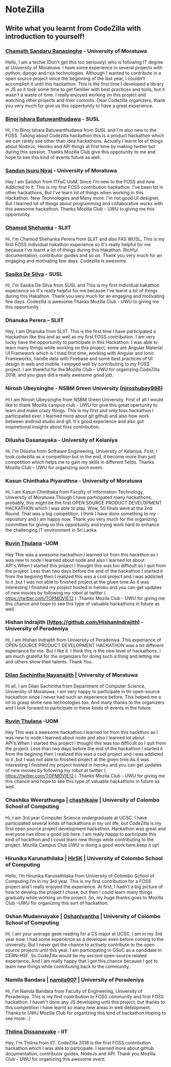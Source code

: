 ﻿# NoteZilla

## Write what you learnt from CodeZilla with introduction to yourself!

### [Chamath Sandaru Ranasinghe](https://github.com/rexzing) - University of Moratuwa 

Hello, I am a techie (Don't get this too seriously) who is following IT degree at University of Moratuwa. I have some experience in several projects with python, django and rxjs technologies. Although I wanted to contribute in a open source project since the beginning of the last year, I couldn't accomplish it until this hackathon. This is the first time I developed a library in JS so it took some time to get familier with best practices and tools, but it wasn't a waste of time. I really enjoyed working on this project and watching other projects and thier commits. Dear Codezilla organizers, thank you very much for give us this oppertunity to have a great experience. 

### [Binoj Ishara Batuwanthudawa](https://github.com/BinojBI) - SUSL 
Hi, I'm Binoj Ishara Batuwanthudawa from SUSL and I'm also new to the FOSS. Talking about Codezilla hackathon this is a product hackathon which we can rarely see other than idea hackathons. Actually I learnt lot of things about NodeJs, Heroku and API things at first time by making twitter bot during this session. Thanks Mozilla Club give this oppotunity to me and hope to see this kind of events future as well.

### [Sandun Isuru Niraj](https://github.com/Sandun-Isuru-Niraj) - University of Moratuwa

Hey I am Sandun from ITFaC UoM, Since I'm new to the FOSS and now Addicted to it. This is my first FOSS contribution hackathon. I've been lot in other hackathons, But I've learn lot of things when working in this Hackathon. New Technologies and Many more. I'm not good UI designer, But I learned lot of things about programming and collaborative works with this awesome hackathon. Thanks Mozilla Club - UWU to giving me this opportunity.


### [Chamod Shehanka](https://github.com/Shehanka) - SLIIT 
Hi, I'm Chamod Shehanka Perera from SLIIT and also FAS WUSL, This is my first FOSS individual hakathon experience so It's really helpful for me because I've learnt a lot of things during this Hakathon. Richful documentation,  contributor guides and so on. Thank you very much for an engaging and motivating few days. Codezilla is awesome.


### [Sasika De Silva](https://github.com/sasikadesilva) - SUSL 
Hi, I'm Sasika De Silva from SUSL and This is my first individual hakathon experience so It's really helpful for me because I've learnt a lot of things during this Hakathon. Thank you very much for an engaging and motivating few days. Codezilla is awesome.Thanks Mozilla Club - UWU to giving me this opportunity .


### Dhanuka Perera – SLIIT

Hey, I am Dhanuka from SLIIT. This is the first time I have participated a Hackathon like this and as well as my first FOSS contribution. I am very lucky have the opportunity to participate in this Hackathon. I was able to learn many things while working on this project, some are Angular Material UI Framework which is I tried first time, working with Angular and Ionic Frameworks, handle data with Firebase and some best practices of UI design in web and mobile. I enjoyed well by contributing to my FOSS project. I am thankful for the Mozilla Club – UWU for organizing CodeZilla 2018, and you guys did a really awesome good job. 


### Nirosh Ubeysinghe - NSBM Green University (<a href="https://github.com/niroshubey966">niroshubey966</a>)

Hi I am Nirosh Ubeysinghe from NSBM Green University. First of all I would like to thank Mozilla campus club - UWU for give this great opertunity to learn and make crazy things. This is my first and only foss hackathon I participated ever. I learned more about git github and also how work between android studio and git. It's good experience and also got inspiretional insights about foss contribution.


### Dilusha Dasanayaka - University of Kelaniya

Hi, I'm Dilusha from Software Engineering, University of Kelaniya. First, I took codezilla as a competition but in the end, it become more than just competition which helps me to gain my skills in different fields. Thanks Mozilla Club – UWU for organizing such event.


### Kasun Chinthaka Piyarathna - University of Moratuwa

Hi, I am Kasun Chinthaka from Faculty of Information Technology, University of Moratuwa.Though I have participated many hackathons, probably, this might be the first OPEN SOURCE PRODUCT DEVELOPMENT HACKATHON which I was able to play. Wow, 50 finals were at the 2nd Round. That was a big competition. I think I have done something to my repository and I am happy now. Thank you very much for the organizing committee for giving us this opportunity and trying work hard to enhance the challenging IT environment in Sri Lanka. 


### [Ruvin Thulana](https://github.com/RuvinT) -UOM

Hey This was a awesome hackathon.I learned lot from this hackthon as I was new to node I learned about node and also I learned lot about API's.When I started this project I thought this was too difficult so I quit from the project. Less than  two days before the end of the hackathon I started it from the begining then I realized this was a cool project and i was addicted to it ,but I was not able to finished project at the given time.As it was interesting I finished my project hosted in heroku and you can get updates of new movies by following my robot at twitter (  https://twitter.com/TOPMOVIE12  ) .Thanks Mozila Club - UWU for giving me this chance and hope to see this type of valuable hackathons in future as well.


### Hishan Indrajith (https://github.com/HishanIndrajith) - University of Peradeniya

Hi, I am Hishan Indrajith from University of Peradeniya. This experiance of OPEN SOURCE PRODUCT DEVELOPMENT HACKATHON was a bit different experiance for me. But I like it. I think this is the new level of hackathons. I am much grateful for the organizers for doing such a thing and letting me and others show their talents. Thank You.

### [Dilan Sachintha Nayanajith](https://github.com/dilanSachi) | University of Moratuwa

Hi all, I am Dilan Sachintha from Department of Computer Science, University of Moratuwa. I am very happy to participate in thi open-source hackathon since I never had such an experience before. This helped me a lot to grasp some new technologies too. And many thanks to the organizers and I look forward to participate in these kinds of events in the future.


### [Ruvin Thulana](https://github.com/RuvinT) -UOM

Hey This was a awesome hackathon.I learned lot from this hackthon as I was new to node I learned about node and also I learned lot about API's.When I started this project I thought this was too difficult so I quit from the project. Less than  two days before the end of the hackathon I started it from the begining then I realized this was a cool project and i was addicted to it ,but I was not able to finished project at the given time.As it was interesting I finished my project hosted in heroku and you can get updates of new movies by following my robot at twitter (  https://twitter.com/TOPMOVIE12  ) .Thanks Mozila Club - UWU for giving me this chance and hope to see this type of valuable hackathons in future as well.

### Chashika Weerathunga | [chashikajw](https://github.com/chashikajw) | University of Colombo School of Computing

Hi, I am 3rd year Computer Science undergraduate at UCSC. I have participated several kinds of hackathons in my uni life, but CodeZilla is my first open source project development hackathon. Hackathon was great and everyone has done a good job here. I am really happy to participate this kind of hackthon and I could learn new things while contributing to the project. Mozilla Campus Club UWU is doing a good work here.keep it up! 


### Hirunika Karunathilaka | [HirSK](https://github.com/HirSK) | University of Colombo School of Computing

Hello, I’m Hirunika Karunathilaka from University of Colombo School of Computing.I’m in my 3rd year. This is my first contribution for a FOSS project and I really enjoyed the experience. At first, I hadn’t a big picture of how to develop the project I chose, but then I could learn many things gradually while working on the project. So, my huge thanks goes to Mozilla Club –UWU for organizing this sort of hackathon.

### Oshan Mudannayake | [OshanIvantha](https://github.com/OshanIvantha) | University of Colombo School of Computing	
 	 
Hi, I am your average geek reading for a CS major at UCSC. I am in my 3rd year now. I had some experience as a developer even before coming to the university. But I never got the chance to actively contribute to the open source projects until this year. I am participating in GSoC as a candidate in CERN-HSF. So CodeZilla would be my second open-source related experience. And I am really happy that I got this chance because I got to learn new things while contributing back to the community. 

### Namila Bandara | [namila007](https://github.com/namila007) | University of Peradeniya

Hi, I'm Namila Bandara from Faculty of Engineering, University of Peradeniya. This is my first contribution to FOSS community and first FOSS hackathon.  I haven't done any JS developing until this project, but thanks to this competition i have learnt so many new areas in web deblopment. Thanks to UWU Mozilla Club for organizing this kind of hackathon.Hoping to see more. :)

### <a href="https://github.com/thilina999">Thilina Dissanayake</a> - IIT 

Hey, I'm Thilina from IIT. CodeZilla 2018 is the first FOSS contribution hackathon which I was able to participate. I learned more about github documentation, contributor guides, NodeJs and API. Thank you Mozilla Club - UWU for organizing this awesome event.

